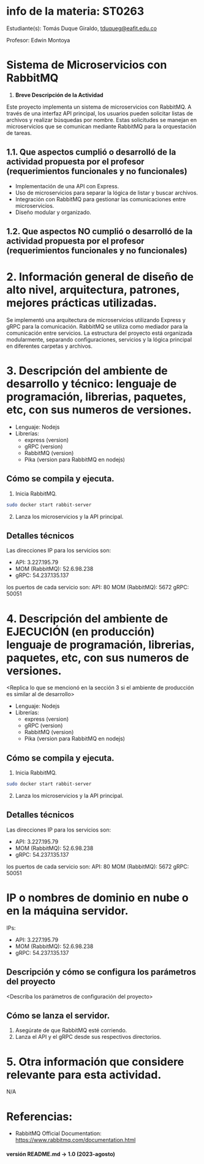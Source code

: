 # info de la materia: ST0263 <Nombre de la Materia>

Estudiante(s): Tomás Duque Giraldo, tduqueg@eafit.edu.co

Profesor: Edwin Montoya

# Sistema de Microservicios con RabbitMQ

1. **Breve Descripción de la Actividad**

Este proyecto implementa un sistema de microservicios con RabbitMQ. A través de una interfaz API principal, los usuarios pueden solicitar listas de archivos y realizar búsquedas por nombre. Estas solicitudes se manejan en microservicios que se comunican mediante RabbitMQ para la orquestación de tareas.

## 1.1. Que aspectos cumplió o desarrolló de la actividad propuesta por el profesor (requerimientos funcionales y no funcionales)

- Implementación de una API con Express.
- Uso de microservicios para separar la lógica de listar y buscar archivos.
- Integración con RabbitMQ para gestionar las comunicaciones entre microservicios.
- Diseño modular y organizado.

## 1.2. Que aspectos NO cumplió o desarrolló de la actividad propuesta por el profesor (requerimientos funcionales y no funcionales)

# 2. Información general de diseño de alto nivel, arquitectura, patrones, mejores prácticas utilizadas.

Se implementó una arquitectura de microservicios utilizando Express y gRPC para la comunicación. RabbitMQ se utiliza como mediador para la comunicación entre servicios. La estructura del proyecto está organizada modularmente, separando configuraciones, servicios y la lógica principal en diferentes carpetas y archivos.

# 3. Descripción del ambiente de desarrollo y técnico: lenguaje de programación, librerias, paquetes, etc, con sus numeros de versiones.

- Lenguaje: Nodejs
- Librerías:
  - express (version)
  - gRPC (version)
  - RabbitMQ (version)
  - Pika (version para RabbitMQ en nodejs)

## Cómo se compila y ejecuta.

1. Inicia RabbitMQ.

```bash
sudo docker start rabbit-server
```

2. Lanza los microservicios y la API principal.

## Detalles técnicos

Las direcciones IP para los servicios son:

- API: 3.227.195.79
- MOM (RabbitMQ): 52.6.98.238
- gRPC: 54.237.135.137

los puertos de cada servicio son:
API: 80
MOM (RabbitMQ): 5672
gRPC: 50051

# 4. Descripción del ambiente de EJECUCIÓN (en producción) lenguaje de programación, librerias, paquetes, etc, con sus numeros de versiones.

<Replica lo que se mencionó en la sección 3 si el ambiente de producción es similar al de desarrollo>

- Lenguaje: Nodejs
- Librerías:
  - express (version)
  - gRPC (version)
  - RabbitMQ (version)
  - Pika (version para RabbitMQ en nodejs)

## Cómo se compila y ejecuta.

1. Inicia RabbitMQ.

```bash
sudo docker start rabbit-server
```

2. Lanza los microservicios y la API principal.

## Detalles técnicos

Las direcciones IP para los servicios son:

- API: 3.227.195.79
- MOM (RabbitMQ): 52.6.98.238
- gRPC: 54.237.135.137

los puertos de cada servicio son:
API: 80
MOM (RabbitMQ): 5672
gRPC: 50051

# IP o nombres de dominio en nube o en la máquina servidor.

IPs:

- API: 3.227.195.79
- MOM (RabbitMQ): 52.6.98.238
- gRPC: 54.237.135.137

## Descripción y cómo se configura los parámetros del proyecto

<Describa los parámetros de configuración del proyecto>

## Cómo se lanza el servidor.

1. Asegúrate de que RabbitMQ esté corriendo.
2. Lanza el API y el gRPC desde sus respectivos directorios.

# 5. Otra información que considere relevante para esta actividad.

N/A

# Referencias:

- RabbitMQ Official Documentation: https://www.rabbitmq.com/documentation.html

#### versión README.md -> 1.0 (2023-agosto)
